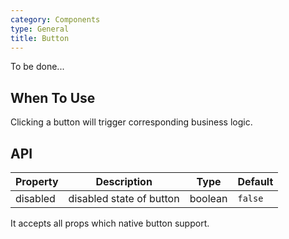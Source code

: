 ```yaml
---
category: Components
type: General
title: Button
---
```


To be done...

## When To Use

Clicking a button will trigger corresponding business logic.

## API

| Property | Description | Type | Default |
| --- | --- | --- | --- |
| disabled | disabled state of button | boolean | `false` |

It accepts all props which native button support.
